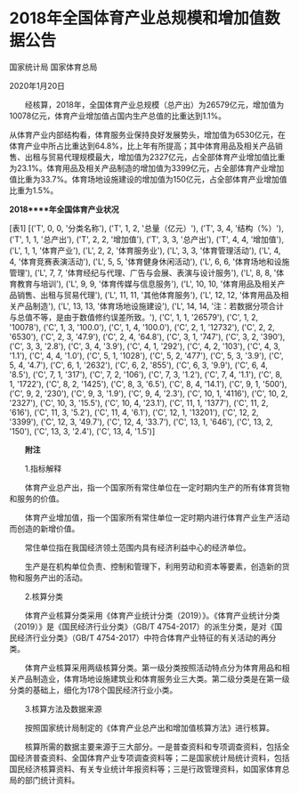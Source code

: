 # 2018年全国体育产业总规模和增加值数据公告

国家统计局 国家体育总局

2020年1月20日

　　经核算，2018年，全国体育产业总规模（总产出）为26579亿元，增加值为10078亿元，体育产业增加值占国内生产总值的比重达到1.1%。

从体育产业内部结构看，体育服务业保持良好发展势头，增加值为6530亿元，在体育产业中所占比重达到64.8%，比上年有所提高；其中体育用品及相关产品销售、出租与贸易代理规模最大，增加值为2327亿元，占全部体育产业增加值比重为23.1%。体育用品及相关产品制造的增加值为3399亿元，占全部体育产业增加值比重为33.7%。体育场地设施建设的增加值为150亿元，占全部体育产业增加值比重为1.5%。

**2018****年全国体育产业状况**

[表1]
[('T', 0, 0, '分类名称'), ('T', 1, 2, '总量（亿元）'), ('T', 3, 4, '结构（%）'), ('T', 1, 1, '总产出'), ('T', 2, 2, '增加值'), ('T', 3, 3, '总产出'), ('T', 4, 4, '增加值'), ('L', 1, 1, '体育产业'), ('L', 2, 2, '体育服务业'), ('L', 3, 3, '体育管理活动'), ('L', 4, 4, '体育竞赛表演活动'), ('L', 5, 5, '体育健身休闲活动'), ('L', 6, 6, '体育场地和设施管理'), ('L', 7, 7, '体育经纪与代理、广告与会展、表演与设计服务'), ('L', 8, 8, '体育教育与培训'), ('L', 9, 9, '体育传媒与信息服务'), ('L', 10, 10, '体育用品及相关产品销售、出租与贸易代理'), ('L', 11, 11, '其他体育服务'), ('L', 12, 12, '体育用品及相关产品制造'), ('L', 13, 13, '体育场地设施建设'), ('L', 14, 14, '注：若数据分项合计与总值不等，是由于数值修约误差所致。'), ('C', 1, 1, '26579'), ('C', 1, 2, '10078'), ('C', 1, 3, '100.0'), ('C', 1, 4, '100.0'), ('C', 2, 1, '12732'), ('C', 2, 2, '6530'), ('C', 2, 3, '47.9'), ('C', 2, 4, '64.8'), ('C', 3, 1, '747'), ('C', 3, 2, '390'), ('C', 3, 3, '2.8'), ('C', 3, 4, '3.9'), ('C', 4, 1, '292'), ('C', 4, 2, '103'), ('C', 4, 3, '1.1'), ('C', 4, 4, '1.0'), ('C', 5, 1, '1028'), ('C', 5, 2, '477'), ('C', 5, 3, '3.9'), ('C', 5, 4, '4.7'), ('C', 6, 1, '2632'), ('C', 6, 2, '855'), ('C', 6, 3, '9.9'), ('C', 6, 4, '8.5'), ('C', 7, 1, '317'), ('C', 7, 2, '106'), ('C', 7, 3, '1.2'), ('C', 7, 4, '1.1'), ('C', 8, 1, '1722'), ('C', 8, 2, '1425'), ('C', 8, 3, '6.5'), ('C', 8, 4, '14.1'), ('C', 9, 1, '500'), ('C', 9, 2, '230'), ('C', 9, 3, '1.9'), ('C', 9, 4, '2.3'), ('C', 10, 1, '4116'), ('C', 10, 2, '2327'), ('C', 10, 3, '15.5'), ('C', 10, 4, '23.1'), ('C', 11, 1, '1377'), ('C', 11, 2, '616'), ('C', 11, 3, '5.2'), ('C', 11, 4, '6.1'), ('C', 12, 1, '13201'), ('C', 12, 2, '3399'), ('C', 12, 3, '49.7'), ('C', 12, 4, '33.7'), ('C', 13, 1, '646'), ('C', 13, 2, '150'), ('C', 13, 3, '2.4'), ('C', 13, 4, '1.5')]

　　**附注**

　　1.指标解释

　　体育产业总产出，指一个国家所有常住单位在一定时期内生产的所有体育货物和服务的价值。

　　体育产业增加值，指一个国家所有常住单位一定时期内进行体育产业生产活动而创造的新增价值。

　　常住单位指在我国经济领土范围内具有经济利益中心的经济单位。

　　生产是在机构单位负责、控制和管理下，利用劳动和资本等要素，创造新的货物和服务产出的活动。

　　2.核算分类

　　体育产业核算分类采用《体育产业统计分类（2019）》。《体育产业统计分类（2019）》是《国民经济行业分类》（GB/T 4754-2017）的派生分类，是对《国民经济行业分类》（GB/T 4754-2017）中符合体育产业特征的有关活动的再分类。

　　体育产业核算采用两级核算分类。第一级分类按照活动特点分为体育用品和相关产品制造业，体育场地设施建筑业和体育服务业三大类。第二级分类是在第一级分类的基础上，细化为178个国民经济行业小类。

　　3.核算方法及数据来源

　　按照国家统计局制定的《体育产业总产出和增加值核算方法》进行核算。

　　核算所需的数据主要来源于三大部分。一是普查资料和专项调查资料，包括全国经济普查资料、全国体育产业专项调查资料等；二是国家统计局统计资料，包括国民经济核算资料、有关专业统计年报资料等；三是行政管理资料，如国家体育总局的部门统计资料。